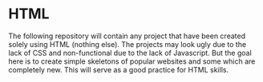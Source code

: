 # HTML
The following repository will contain any project that have been created solely using HTML (nothing else).
The projects may look ugly due to the lack of CSS and non-functional due to the lack of Javascript.
But the goal here is to create simple skeletons of popular websites and some which are completely new.
This will serve as a good practice for HTML skills.
